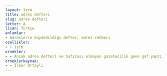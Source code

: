 ```yaml
---
layout: term
title: adres defteri
slug: adres-defteri
letter: A
lisan: Türkçe
anlamlar:
- Adreslerin kaydedildiği defter; adres rehberi
ozellikler:
- - isim
ornekler:
- - Ancak adres defteri ve hafızası olmayan gazetecilik gene gaf yaptı.
orneklerkaynak:
- - İlber Ortaylı
---
```

